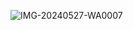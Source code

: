 ![IMG-20240527-WA0007](https://github.com/user-attachments/assets/dad1d5cb-1c8b-4bf4-9e1a-88f0170a09e1)
